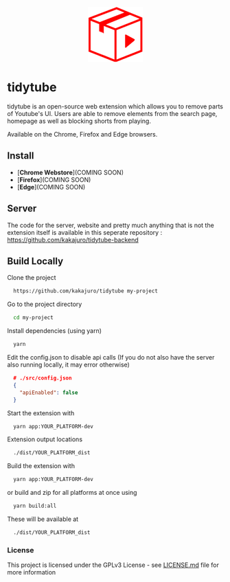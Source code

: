 
<div align="center">
  <a href="https://tidytube.app"><img src="public/images/icons/icon128.png" alt="Logo"></img></a>
</div>

# tidytube

tidytube is an open-source web extension which allows you to remove parts of Youtube's UI. Users are able to remove elements from the search page, homepage as well as blocking shorts from playing.

Available on the Chrome, Firefox and Edge browsers.


## Install

* [**Chrome Webstore**](COMING SOON)
* [**Firefox**](COMING SOON)
* [**Edge**](COMING SOON)

## Server

The code for the server, website and pretty much anything that is not the extension itself is available in this seperate repository : https://github.com/kakajuro/tidytube-backend
## Build Locally

Clone the project

```bash
  https://github.com/kakajuro/tidytube my-project
```

Go to the project directory

```bash
  cd my-project
```

Install dependencies (using yarn)

```bash
  yarn
```

Edit the config.json to disable api calls (If you do not also have the server also running locally, it may error otherwise)

```json
  # ./src/config.json
  {
    "apiEnabled": false
  }
```

Start the extension with

```bash
  yarn app:YOUR_PLATFORM-dev
```

Extension output locations

```bash
  ./dist/YOUR_PLATFORM_dist
```

Build the extension with

```bash
  yarn app:YOUR_PLATFORM-dev
```

or build and zip for all platforms at once using

```bash
  yarn build:all
```

These will be available at 

```bash
  ./dist/YOUR_PLATFORM_dist
```
### License

This project is licensed under the GPLv3 License - see [LICENSE.md](LICENSE) file for more information

